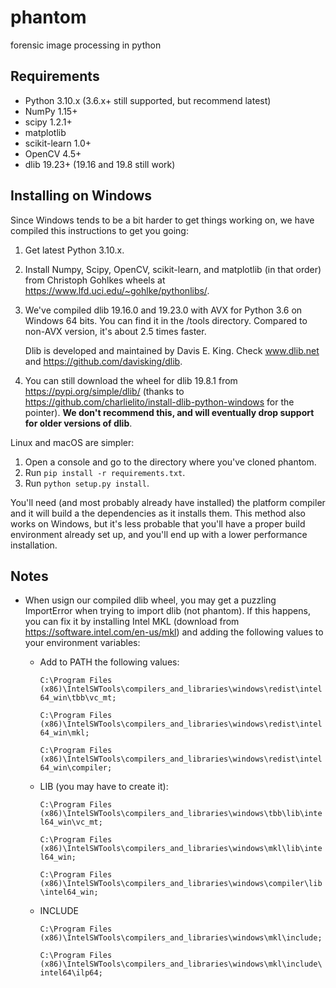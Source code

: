 # phantom
forensic image processing in python

## Requirements
* Python 3.10.x (3.6.x+ still supported, but recommend latest)
* NumPy 1.15+
* scipy 1.2.1+
* matplotlib
* scikit-learn 1.0+
* OpenCV 4.5+
* dlib 19.23+ (19.16 and 19.8 still work)

## Installing on Windows
Since Windows tends to be a bit harder to get things working on, we have
compiled this instructions to get you going:

1. Get latest Python 3.10.x.
2. Install Numpy, Scipy, OpenCV, scikit-learn, and matplotlib (in that order)
   from Christoph Gohlkes wheels at https://www.lfd.uci.edu/~gohlke/pythonlibs/.
3. We've compiled dlib 19.16.0 and 19.23.0 with AVX for Python 3.6 on Windows
   64 bits. You can find it in the /tools directory. Compared to non-AVX
   version, it's about 2.5 times faster.

    Dlib is developed and maintained by Davis E. King. Check www.dlib.net and
    https://github.com/davisking/dlib.

4. You can still download the wheel for dlib 19.8.1 from
   https://pypi.org/simple/dlib/ (thanks to 
   https://github.com/charlielito/install-dlib-python-windows for the pointer).
   __We don't recommend this, and will eventually drop support for older
   versions of dlib__.

Linux and macOS are simpler:

1. Open a console and go to the directory where you've cloned phantom.
2. Run `pip install -r requirements.txt`.
3. Run `python setup.py install`.

You'll need (and most probably already have installed) the platform compiler and
it will build a the dependencies as it installs them. This method also works on
Windows, but it's less probable that you'll have a proper build environment
already set up, and you'll end up with a lower performance installation.

## Notes
* When usign our compiled dlib wheel, you may get a puzzling ImportError when
  trying to import dlib (not phantom). If this happens, you can fix it by
  installing Intel MKL (download from https://software.intel.com/en-us/mkl) and
  adding the following values to your environment variables:
  
  * Add to PATH the following values:

    `C:\Program Files (x86)\IntelSWTools\compilers_and_libraries\windows\redist\intel64_win\tbb\vc_mt;`

    `C:\Program Files (x86)\IntelSWTools\compilers_and_libraries\windows\redist\intel64_win\mkl;`

    `C:\Program Files (x86)\IntelSWTools\compilers_and_libraries\windows\redist\intel64_win\compiler;`

  * LIB (you may have to create it):

    `C:\Program Files (x86)\IntelSWTools\compilers_and_libraries\windows\tbb\lib\intel64_win\vc_mt;`

    `C:\Program Files (x86)\IntelSWTools\compilers_and_libraries\windows\mkl\lib\intel64_win;`

    `C:\Program Files (x86)\IntelSWTools\compilers_and_libraries\windows\compiler\lib\intel64_win;`

  * INCLUDE
    
    `C:\Program Files (x86)\IntelSWTools\compilers_and_libraries\windows\mkl\include;`

    `C:\Program Files (x86)\IntelSWTools\compilers_and_libraries\windows\mkl\include\intel64\ilp64;`
